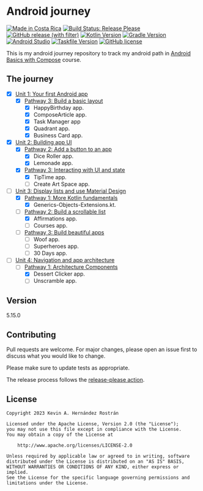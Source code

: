 
# Android journey

[![Made in Costa Rica](https://img.shields.io/badge/Made%20in-%20Costa%20Rica-blue.svg?logo=data:image/svg%2bxml;base64,PHN2ZyB4bWxucz0iaHR0cDovL3d3dy53My5vcmcvMjAwMC9zdmciIGlkPSJmbGFnLWljb25zLWNyIiB2aWV3Qm94PSIwIDAgNjQwIDQ4MCI+CiAgPGcgZmlsbC1ydWxlPSJldmVub2RkIiBzdHJva2Utd2lkdGg9IjFwdCI+CiAgICA8cGF0aCBmaWxsPSIjMDAwMGI0IiBkPSJNMCAwaDY0MHY0ODBIMHoiLz4KICAgIDxwYXRoIGZpbGw9IiNmZmYiIGQ9Ik0wIDc1LjRoNjQwdjMyMi4zSDB6Ii8+CiAgICA8cGF0aCBmaWxsPSIjZDkwMDAwIiBkPSJNMCAxNTcuN2g2NDB2MTU3LjdIMHoiLz4KICA8L2c+Cjwvc3ZnPgo=)](https://es.wikipedia.org/wiki/Costa_Rica)
[![Build Status: Release Please](https://img.shields.io/github/actions/workflow/status/kevinah95/android-journey/release-please.yml?logo=github&label=Release%20Please)](https://github.com/kevinah95/android-journey/actions)
[![GitHub release (with filter)](https://img.shields.io/github/v/release/kevinah95/android-journey?label=Release)](https://github.com/kevinah95/android-journey/releases)
[![Kotlin Version](https://img.shields.io/badge/Kotlin-2.1.21-blue.svg?logo=kotlin)](https://kotlinlang.org/) <!-- gradle/libs.versions.toml -->
[![Gradle Version](https://img.shields.io/badge/Gradle-8.14.2-blue?logo=gradle)](https://gradle.org/) <!-- gradle/wrapper/gradle-wrapper.properties -->
[![Android Studio](https://img.shields.io/badge/Android%20Studio%20Meerkat-2024.3.2-blue.svg?logo=android)](https://developer.android.com/studio/releases) <!-- Android Studio -> About Android Studio -->
[![Taskfile Version](https://img.shields.io/badge/Taskfile-v3-blue?logo=task)](https://taskfile.dev/changelog) <!-- Taskfile -->
[![GitHub license](https://img.shields.io/github/license/kevinah95/android-journey?color=blue&logo=apache&label=License)](LICENSE)

This is my android journey repository to track my android path in [Android Basics with Compose](https://developer.android.com/courses/android-basics-compose/course) course.

## The journey

- [x] [Unit 1: Your first Android app](https://developer.android.com/courses/android-basics-compose/unit-1)
  - [x] [Pathway 3: Build a basic layout](https://developer.android.com/courses/pathways/android-basics-compose-unit-1-pathway-3)
    - [x] HappyBirthday app.
    - [x] ComposeArticle app.
    - [x] Task Manager app
    - [x] Quadrant app.
    - [x] Business Card app.
- [x] [Unit 2: Building app UI](https://developer.android.com/courses/android-basics-compose/unit-2)
  - [x] [Pathway 2: Add a button to an app](https://developer.android.com/courses/pathways/android-basics-compose-unit-2-pathway-2)
    - [x] Dice Roller app.
    - [x] Lemonade app.
  - [x] [Pathway 3: Interacting with UI and state](https://developer.android.com/courses/pathways/android-basics-compose-unit-2-pathway-3)
    - [x] TipTime app.
    - [ ] Create Art Space app.
- [ ] [Unit 3: Display lists and use Material Design](https://developer.android.com/courses/android-basics-compose/unit-3)
  - [x] [Pathway 1: More Kotlin fundamentals](https://developer.android.com/courses/pathways/android-basics-compose-unit-3-pathway-1)
    - [x] Generics-Objects-Extensions.kt.
  - [ ] [Pathway 2: Build a scrollable list](https://developer.android.com/courses/pathways/android-basics-compose-unit-3-pathway-2)
    - [x] Affirmations app.
    - [ ] Courses app.
  - [ ] [Pathway 3: Build beautiful apps](https://developer.android.com/courses/pathways/android-basics-compose-unit-3-pathway-3)
    - [ ] Woof app.
    - [ ] Superheroes app.
    - [ ] 30 Days app.
- [ ] [Unit 4: Navigation and app architecture](https://developer.android.com/courses/android-basics-compose/unit-4)
  - [ ] [Pathway 1: Architecture Components](https://developer.android.com/courses/pathways/android-basics-compose-unit-4-pathway-1)
    - [x] Dessert Clicker app.
    - [ ] Unscramble app.

## Version

5.15.0 <!-- {x-release-please-version} -->
## Contributing

Pull requests are welcome. For major changes, please open an issue first
to discuss what you would like to change.

Please make sure to update tests as appropriate.

The release process follows the [release-please action](https://github.com/google-github-actions/release-please-action).

## License

```
Copyright 2023 Kevin A. Hernández Rostrán

Licensed under the Apache License, Version 2.0 (the "License");
you may not use this file except in compliance with the License.
You may obtain a copy of the License at

    http://www.apache.org/licenses/LICENSE-2.0

Unless required by applicable law or agreed to in writing, software
distributed under the License is distributed on an "AS IS" BASIS,
WITHOUT WARRANTIES OR CONDITIONS OF ANY KIND, either express or implied.
See the License for the specific language governing permissions and
limitations under the License.
```